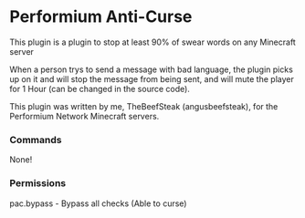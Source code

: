 # Performium Anti-Curse

This plugin is a plugin to stop at least 90% of swear words on any Minecraft server

When a person trys to send a message with bad language, the plugin picks up on it and will stop the message from being sent, and will mute the player for 1 Hour (can be changed in the source code).

This plugin was written by me, TheBeefSteak (angusbeefsteak), for the Performium Network Minecraft servers.

### Commands

None!

### Permissions

pac.bypass  -  Bypass all checks (Able to curse)
